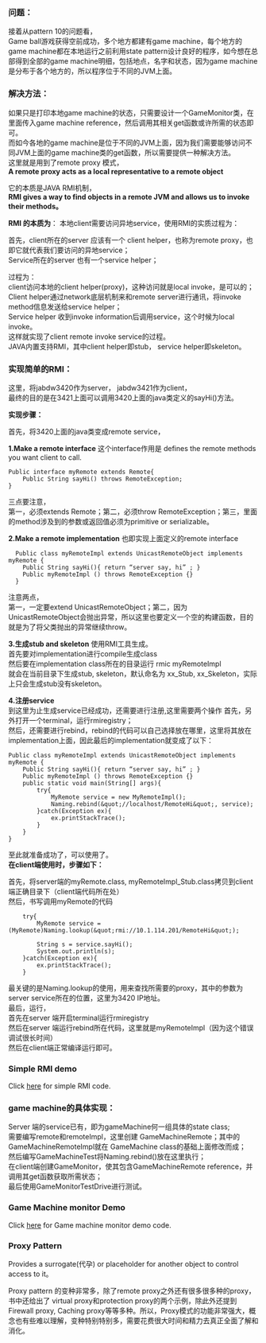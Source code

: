 ### 问题：
接着从pattern 10的问题看，  
Game ball游戏获得空前成功，多个地方都建有game machine，每个地方的game machine都在本地运行之前利用state pattern设计良好的程序，如今想在总部得到全部的game machine明细，包括地点，名字和状态，因为game machine是分布于各个地方的，所以程序位于不同的JVM上面。
### 解决方法：
如果只是打印本地game machine的状态，只需要设计一个GameMonitor类，在里面传入game machine reference，然后调用其相关get函数或许所需的状态即可。  
而如今各地的game machine是位于不同的JVM上面，因为我们需要能够访问不同JVM上面的game machine类的get函数，所以需要提供一种解决方法。  
这里就是用到了remote proxy 模式，  
**A remote proxy acts as a local representative to a remote object**

它的本质是JAVA RMI机制，  
**RMI gives a way to find objects in a remote JVM and allows us to invoke their methods。**

**RMI 的本质为**：
本地client需要访问异地service，使用RMI的实质过程为：    

首先，client所在的server 应该有一个 client helper，也称为remote proxy，也即它就代表我们要访问的异地service；    
Service所在的server 也有一个service helper； 

过程为：     
client访问本地的client helper(proxy)，这种访问就是local  invoke，是可以的；    
Client helper通过network底层机制来和remote server进行通讯，将invoke method信息发送给service helper；    
Service helper 收到invoke information后调用service，这个时候为local invoke。     
这样就实现了client remote invoke service的过程。    
JAVA内置支持RMI，其中client helper即stub，  service helper即skeleton。  

### 实现简单的RMI：
这里，将jabdw3420作为server， jabdw3421作为client，    
最终的目的是在3421上面可以调用3420上面的java类定义的sayHi()方法。    

**实现步骤：**  

首先，将3420上面的java类变成remote service，

**1.Make a remote interface**
这个interface作用是 defines the remote methods you want client  to call. 

	Public interface myRemote extends Remote{  
		Public String sayHi() throws RemoteException;  
	}  
三点要注意，  
第一，必须extends Remote；第二，必须throw RemoteException；第三，里面的method涉及到的参数或返回值必须为primitive or serializable。

**2.Make a remote implementation**
也即实现上面定义的remote interface 

	  Public class myRemoteImpl extends UnicastRemoteObject implements myRemote {  
		Public String sayHi(){ return “server say, hi” ; }  
		Public myRemoteImpl () throws RemoteException {}  
	  }  
注意两点，  
第一，一定要extend UnicastRemoteObject；第二，因为UnicastRemoteObject会抛出异常，所以这里也要定义一个空的构建函数，目的就是为了将父类抛出的异常继续throw。

**3.生成stub and skeleton**
使用RMI工具生成。   
首先要对implementation进行compile生成class  
然后要在implementation class所在的目录运行  rmic myRemoteImpl  
就会在当前目录下生成stub, skeleton，默认命名为 xx_Stub,  xx_Skeleton，实际上只会生成stub没有skeleton。  

**4.注册service**  
到这里为止生成service已经成功，还需要进行注册,这里需要两个操作
首先，另外打开一个terminal，运行rmiregistry；  
然后，还需要进行rebind，rebind的代码可以自己选择放在哪里，这里将其放在implementation上面，因此最后的implementation就变成了以下：

	Public class myRemoteImpl extends UnicastRemoteObject implements myRemote {  
		Public String sayHi(){ return “server say, hi” ; }  
		Public myRemoteImpl () throws RemoteException {}  
		public static void main(String[] args){  
			try{  
				MyRemote service = new MyRemoteImpl();  
				Naming.rebind(&quot;//localhost/RemoteHi&quot;, service);  
			}catch(Exception ex){  
				ex.printStackTrace();  
			}  
		}  
	}    

至此就准备成功了，可以使用了。  
**在client端使用时，步骤如下：**

首先，将server端的myRemote.class,  myRemoteImpl_Stub.class拷贝到client端正确目录下（client端代码所在处）  
然后，书写调用myRemote的代码 

		try{  
			MyRemote service = (MyRemote)Naming.lookup(&quot;rmi://10.1.114.201/RemoteHi&quot;);  
			
			String s = service.sayHi();
			System.out.println(s);
		}catch(Exception ex){
			ex.printStackTrace();
		}

最关键的是Naming.lookup的使用，用来查找所需要的proxy，其中的参数为server service所在的位置，这里为3420 IP地址。  
最后，运行，  
首先在server 端开启terminal运行rmiregistry  
然后在server 端运行rebind所在代码，这里就是myRemoteImpl（因为这个错误调试很长时间）  
然后在client端正常编译运行即可。 
### Simple RMI demo
Click [here](https://github.com/960761/AboutDesignPattern/tree/master/code/HeadFirst_DesignPattern/ch11_ProxyPattern/src/simpleRMI) for simple RMI code.
### game machine的具体实现：
Server 端的service已有，即为gameMachine何一组具体的state class;  
需要编写remote和remoteImpl，这里创建 GameMachineRemote；其中的GameMachineRemoteImpl就在 GameMachine class的基础上面修改而成；  
然后编写GameMachineTest将Naming.rebind()放在这里执行；  
在client端创建GameMonitor，使其包含GameMachineRemote reference，并调用其get函数获取所需状态；  
最后使用GameMonitorTestDrive进行测试。

### Game Machine monitor Demo
Click [here](https://github.com/960761/AboutDesignPattern/tree/master/code/HeadFirst_DesignPattern/ch11_ProxyPattern/src/GameMonitor) for Game machine monitor demo code.
### Proxy Pattern
Provides a surrogate(代孕) or placeholder for another object to control access to it。  

Proxy pattern 的变种非常多，除了remote proxy之外还有很多很多种的proxy，书中还给出了 virtual proxy和protection proxy的两个示例，除此外还提到Firewall proxy, Caching proxy等等多种。所以，Proxy模式的功能非常强大，概念也有些难以理解，变种特别特别多，需要花费很大时间和精力去真正全面了解和消化。

